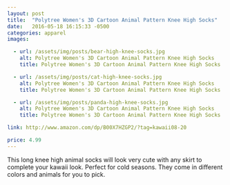 ```yaml
---
layout: post
title:  "Polytree Women's 3D Cartoon Animal Pattern Knee High Socks"
date:   2016-05-18 16:15:33 -0500
categories: apparel
images:

  - url: /assets/img/posts/bear-high-knee-socks.jpg
    alt: Polytree Women's 3D Cartoon Animal Pattern Knee High Socks
    title: Polytree Women's 3D Cartoon Animal Pattern Knee High Socks

  - url: /assets/img/posts/cat-high-knee-socks.jpg
    alt: Polytree Women's 3D Cartoon Animal Pattern Knee High Socks
    title: Polytree Women's 3D Cartoon Animal Pattern Knee High Socks

  - url: /assets/img/posts/panda-high-knee-socks.jpg
    alt: Polytree Women's 3D Cartoon Animal Pattern Knee High Socks
    title: Polytree Women's 3D Cartoon Animal Pattern Knee High Socks

link: http://www.amazon.com/dp/B00X7HZGP2/?tag=kawaii08-20

price: 4.99
---
```


This long knee high animal socks will look very cute with any skirt to complete your kawaii look. Perfect for cold seasons. They come in different colors and animals for you to pick.